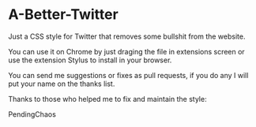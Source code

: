 # A-Better-Twitter
Just a CSS style for Twitter that removes some bullshit from the website.

You can use it on Chrome by just draging the file in extensions screen or use the extension Stylus to install in your browser.

You can send me suggestions or fixes as pull requests, if you do any I will put your name on the thanks list.

Thanks to those who helped me to fix and maintain the style:

PendingChaos

